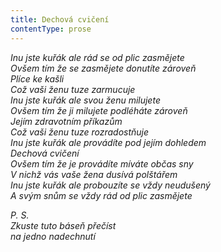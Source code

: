 ```yaml
---
title: Dechová cvičení
contentType: prose
---
```


<section>

_Inu jste kuřák ale rád se od plic zasmějete  
Ovšem tím že se zasmějete donutíte zároveň  
Plíce ke kašli  
Což vaši ženu tuze zarmucuje  
Inu jste kuřák ale svou ženu milujete  
Ovšem tím že ji milujete podléháte zároveň  
Jejím zdravotním příkazům  
Což vaši ženu tuze rozradostňuje  
Inu jste kuřák ale provádíte pod jejím dohledem  
Dechová cvičení  
Ovšem tím že je provádíte míváte občas sny  
V nichž vás vaše žena dusívá polštářem  
Inu jste kuřák ale probouzíte se vždy neudušený  
A svým snům se vždy rád od plic zasmějete_

</section>

<section>

_P. S.  
Zkuste tuto báseň přečíst  
na jedno nadechnutí_

</section>
